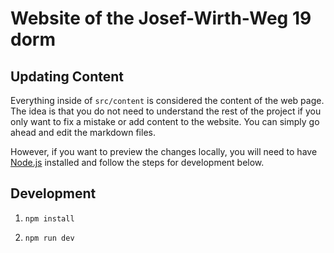 # Website of the Josef-Wirth-Weg 19 dorm

## Updating Content
Everything inside of `src/content` is considered the content of the web page. The idea is that you do not need to understand the rest of the project if you only want to fix a mistake or add content to the website. You can simply go ahead and edit the markdown files.

However, if you want to preview the changes locally, you will need to have [Node.js](https://nodejs.org) installed and follow the steps for development below.

## Development
1. ```shell
   npm install
   ```
2. ```shell
   npm run dev
   ```